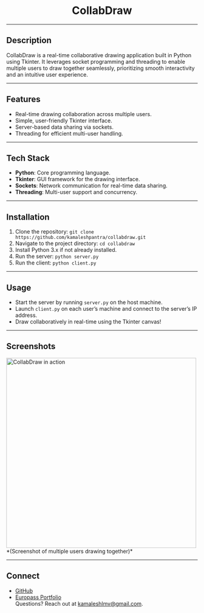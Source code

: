 <div align="center">
  <h1>CollabDraw</h1>
</div>

---

## Description
CollabDraw is a real-time collaborative drawing application built in Python using Tkinter. It leverages socket programming and threading to enable multiple users to draw together seamlessly, prioritizing smooth interactivity and an intuitive user experience.

---

## Features
- Real-time drawing collaboration across multiple users.
- Simple, user-friendly Tkinter interface.
- Server-based data sharing via sockets.
- Threading for efficient multi-user handling.

---

## Tech Stack
- **Python**: Core programming language.
- **Tkinter**: GUI framework for the drawing interface.
- **Sockets**: Network communication for real-time data sharing.
- **Threading**: Multi-user support and concurrency.

---

## Installation
1. Clone the repository: `git clone https://github.com/kamaleshpantra/collabdraw.git`
2. Navigate to the project directory: `cd collabdraw`
3. Install Python 3.x if not already installed.
4. Run the server: `python server.py`
5. Run the client: `python client.py`

---

## Usage
- Start the server by running `server.py` on the host machine.
- Launch `client.py` on each user’s machine and connect to the server’s IP address.
- Draw collaboratively in real-time using the Tkinter canvas!

---

## Screenshots
<img src="screenshot.png" alt="CollabDraw in action" width="500"/>  
*(Screenshot of multiple users drawing together)*

---

## Connect
- [GitHub](https://github.com/kamaleshpantra)
- [Europass Portfolio](http://europa.eu/europass/eportfolio/api/eprofile/shared-profile/kamalesh-pantra/e5d18ee5-da11-4ad2-bb4f-890d59ff8aa6?view=html)  
Questions? Reach out at [kamaleshlmv@gmail.com](mailto:kamaleshlmv@gmail.com).
